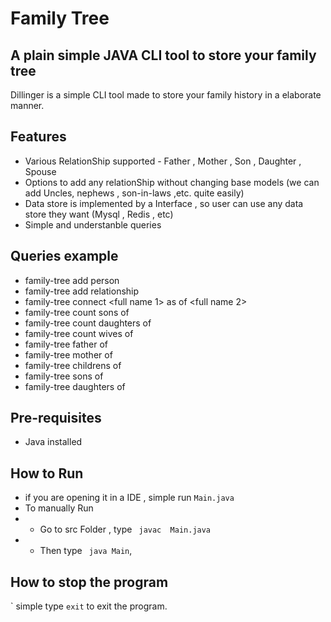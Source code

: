 # Family Tree
## A plain simple JAVA CLI tool to store your family tree

Dillinger is a simple CLI tool made to store your family history in a elaborate manner.

## Features

- Various RelationShip supported - Father , Mother , Son , Daughter , Spouse
- Options to add any  relationShip without changing base models (we can add Uncles, nephews , son-in-laws ,etc. quite easily)
- Data store is implemented by a Interface , so user can use any data store they want (Mysql , Redis , etc)
- Simple and understanble queries

## Queries example
- family-tree add person <full Name>
- family-tree add relationship <name>
- family-tree connect <full name 1> as <relationship> of <full name 2>
- family-tree count sons of <full name>
- family-tree count daughters of <full name>
- family-tree count wives of <full name>
- family-tree father of <full name>
- family-tree mother of <full name>
- family-tree childrens of <full name>
- family-tree sons of <full name>
- family-tree daughters of <full name>


## Pre-requisites
- Java installed
## How to Run

- if you are opening it in a IDE , simple run ``` Main.java ```
- To manually Run
-  - Go to src Folder ,  type ```  javac  Main.java ```
-  - Then type ```  java Main ```,

## How to stop the program
` simple type ``` exit ``` to exit the program.


